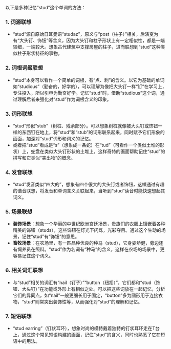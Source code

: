 以下是多种记忆“stud”这个单词的方法：

### 1. 词源联想
 - “stud”源自原始日耳曼语“studaz”，原义与“post（柱子）”相关，后演变为有“大头钉、饰钮”等含义，因为大头钉和柱子形状上有一定相似性，都是一端较细，一端较大。想象古代建筑中支撑房屋的柱子，进而联想到“stud”这种类似柱子形状特征的事物。

### 2. 词根词缀联想
 - “stud”本身可以看作一个简单的词根，有“点、刺”的含义。以它为基础的单词如“studious”（勤奋的，好学的），可以理解为像把大头钉一样“钉”在学习上，专注投入，所以引申为勤奋好学。记忆“stud”时，借助“studious”这个词，通过理解后者来强化对“stud”作为词根含义的印象。

### 3. 词形联想
 - “stud”形似“stub”（树桩、残余部分）。可以想象树桩就像被大头钉或饰钮一样的东西钉在地上，将“stud”和“stub”的词形联系起来，同时赋予它们形象的画面，加深对“stud”词形和词义的记忆。
 - 或者把“stud”看成是“s”（想象成一条蛇）在“tud”（可看作一个类似土堆的形状）上，蛇盘在类似大头钉形状的土堆上，这样奇特的画面帮助记住“stud”的拼写和它类似“突出物”的概念。

### 4. 发音联想
 - “stud”发音类似“四大的”，想象有四个很大的大头钉或者饰钮，这样通过有趣的谐音联想，将发音和单词含义关联起来，当听到“stud”读音时能快速想起其词义。

### 5. 场景联想
 - **装饰场景**：想象一个华丽的中世纪欧洲宫廷场景，贵族们的衣服上镶嵌着各种精美的饰钮（studs），这些饰钮在灯光下闪烁，光彩夺目。通过这个生动的场景，记住“stud”有“饰钮”的意思。
 - **畜牧场景**：在农场里，有一匹品种优良的种马（stud），它身姿矫健，旁边还有饲养员在照料。“stud”作为名词有“种马”的含义，这样在农场的场景中，更容易记住这个词义。

### 6. 相关词汇联想
 - 与“stud”相关的词汇有“nail（钉子）”“button（纽扣）”，它们都和“stud（饰钮、大头钉）”在功能或外形上有相似之处。可以把这些词放在一起记忆，分析它们的异同点，如“nail”一般更细长用于固定，“button”多为圆形用于连接衣物，“stud”则常突出装饰性等，从而强化对“stud”的理解和记忆。

### 7. 短语联想
 - “stud earring”（钉状耳环），想象时尚的模特戴着独特的钉状耳环走在T台上，通过这个常见短语构建的画面，记住“stud”的含义，同时也熟悉了它在短语中的用法。 